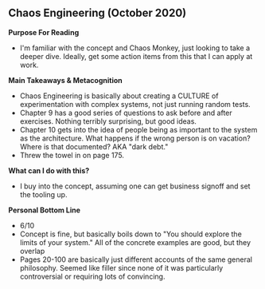 ## Chaos Engineering (October 2020)

**Purpose For Reading**
- I'm familiar with the concept and Chaos Monkey, just looking to take a deeper dive. Ideally, get some action items from this that I can apply at work.
 
**Main Takeaways & Metacognition**
- Chaos Engineering is basically about creating a CULTURE of experimentation with complex systems, not just running random tests.
- Chapter 9 has a good series of questions to ask before and after exercises. Nothing terribly surprising, but good ideas.
- Chapter 10 gets into the idea of people being as important to the system as the architecture. What happens if the wrong person is on vacation? Where is that documented? AKA "dark debt."
- Threw the towel in on page 175. 

**What can I do with this?**
- I buy into the concept, assuming one can get business signoff and set the tooling up.

**Personal Bottom Line**
- 6/10
- Concept is fine, but basically boils down to "You should explore the limits of your system." All of the concrete examples are good, but they overlap
- Pages 20-100 are basically just different accounts of the same general philosophy. Seemed like filler since none of it was particularly controversial or requiring lots of convincing.
<!--stackedit_data:
eyJoaXN0b3J5IjpbLTkyMDU1MzQ3NywxNDE3NTM1MTM4LC0yMD
E5OTU4NDQzLC0xMjIzOTMxMTksLTEzMDI5ODg4MTIsLTEwMjkz
OTU5MzddfQ==
-->
